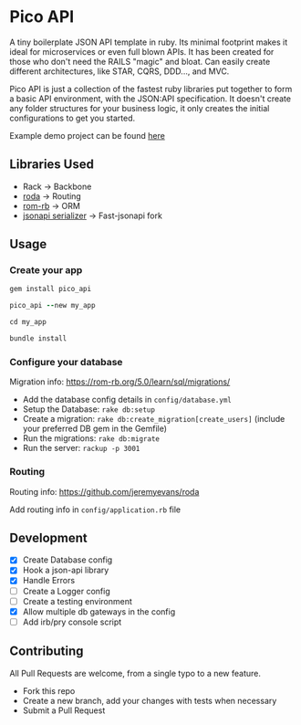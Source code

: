 # Pico API

A tiny boilerplate JSON API template in ruby. Its minimal footprint makes it ideal for microservices or even full blown APIs.
It has been created for those who don't need the RAILS "magic" and bloat. Can easily create different architectures, like STAR, CQRS, DDD..., and MVC.

Pico API is just a collection of the fastest ruby libraries put together to form a basic API environment, with the JSON:API specification. It doesn't create any folder structures for your business logic, it only creates the initial configurations to get you started.

Example demo project can be found [here](https://github.com/alexavlonitis/pico_api_example)

## Libraries Used

- Rack -> Backbone
- [roda](https://github.com/jeremyevans/roda) -> Routing
- [rom-rb](https://github.com/rom-rb/rom) -> ORM
- [jsonapi serializer](https://github.com/jsonapi-serializer/jsonapi-serializer) -> Fast-jsonapi fork

## Usage

### Create your app

```ruby
gem install pico_api

pico_api --new my_app

cd my_app

bundle install
```

### Configure your database

Migration info: https://rom-rb.org/5.0/learn/sql/migrations/

- Add the database config details in `config/database.yml`
- Setup the Database: `rake db:setup`
- Create a migration: `rake db:create_migration[create_users]` (include your preferred DB gem in the Gemfile)
- Run the migrations: `rake db:migrate`
- Run the server:     `rackup -p 3001`

### Routing

Routing info: https://github.com/jeremyevans/roda 

Add routing info in `config/application.rb` file 

## Development
- [x] Create Database config
- [x] Hook a json-api library
- [x] Handle Errors
- [ ] Create a Logger config
- [ ] Create a testing environment
- [x] Allow multiple db gateways in the config
- [ ] Add irb/pry console script

## Contributing

All Pull Requests are welcome, from a single typo to a new feature.

- Fork this repo
- Create a new branch, add your changes with tests when necessary
- Submit a Pull Request
